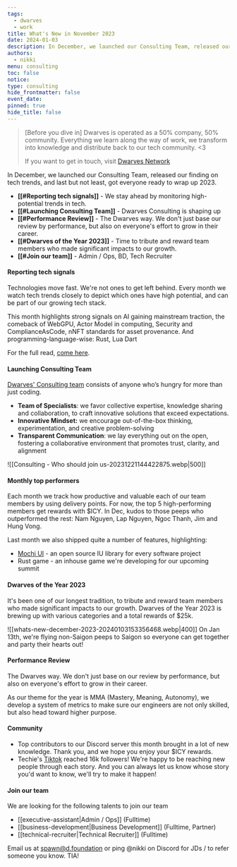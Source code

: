 ```yaml
---
tags:
  - dwarves
  - work
title: What's New in November 2023
date: 2024-01-03
description: In December, we launched our Consulting Team, released our finding on tech trends, and last but not least, got everyone ready to wrap up 2023.
authors:
  - nikki
menu: consulting
toc: false
notice: 
type: consulting
hide_frontmatter: false
event_date: 
pinned: true
hide_title: false
---
```


> [Before you dive in]
> Dwarves is operated as a 50% company, 50% community. Everything we learn along the way of work, we transform into knowledge and distribute back to our tech community. <3
> 
> If you want to get in touch, visit [Dwarves Network](http://discord.gg/dwarvesv)


In December, we launched our Consulting Team, released our finding on tech trends, and last but not least, got everyone ready to wrap up 2023.

- **[[#Reporting tech signals]]** - We stay ahead by monitoring high-potential trends in tech.
- **[[#Launching Consulting Team]]** - Dwarves Consulting is shaping up
- **[[#Performance Review]]** - The Dwarves way. We don't just base our review by performance, but also on everyone's effort to grow in their career.
- **[[#Dwarves of the Year 2023]]** - Time to tribute and reward team members who made significant impacts to our growth. 
- **[[#Join our team]]** - Admin / Ops, BD, Tech Recruiter


#### Reporting tech signals
Technologies move fast. We're not ones to get left behind. Every month we watch tech trends closely to depict which ones have high potential, and can be part of our growing tech stack.

This month highlights strong signals on AI gaining mainstream traction, the comeback of WebGPU, Actor Model in computing, Security and ComplianceAsCode, nNFT standards for asset provenance. And programming-language-wise: Rust, Lua Dart

For the full read, [come here](https://note.d.foundation/labs/market-report-dec-2023/).


#### Launching Consulting Team

[Dwarves' Consulting team](https://note.d.foundation/consulting/consulting-who-we-are/) consists of anyone who’s hungry for more than just coding.

- **Team of Specialists**: we favor collective expertise, knowledge sharing and collaboration, to craft innovative solutions that exceed expectations.
- **Innovative Mindset:** we encourage out-of-the-box thinking, experimentation, and creative problem-solving
- **Transparent Communication**: we lay everything out on the open, fostering a collaborative environment that promotes trust, clarity, and alignment

![[Consulting - Who should join us-20231221144422875.webp|500]]

#### Monthly top performers

Each month we track how productive and valuable each of our team members by using delivery points. For now, the top 5 high-performing members get rewards with $ICY. In Dec, kudos to those peeps who outperformed the rest: Nam Nguyen, Lap Nguyen, Ngoc Thanh, Jim and Hung Vong.

Last month we also shipped quite a number of features, highlighting:
- [Mochi UI](https://mochiui.com/) - an open source IU library for every software project
- Rust game - an inhouse game we're developing for our upcoming summit


#### Dwarves of the Year 2023

It's been one of our longest tradition, to tribute and reward team members who made significant impacts to our growth. Dwarves of the Year 2023 is brewing up with various categories and a total rewards of $25k.

![[whats-new-december-2023-20240103153356468.webp|400]]
On Jan 13th, we're flying non-Saigon peeps to Saigon so everyone can get together and party their hearts out!


#### Performance Review

The Dwarves way. We don't just base on our review by performance, but also on everyone's effort to grow in their career.

As our theme for the year is MMA (Mastery, Meaning, Autonomy), we develop a system of metrics to make sure our engineers are not only skilled, but also head toward higher purpose.


#### Community
- Top contributors to our Discord server this month brought in a lot of new knowledge. Thank you, and we hope you enjoy your $ICY rewards.
- Techie's [Tiktok](https://www.tiktok.com/@techiestory.net) reached 16k followers! We're happy to be reaching new people through each story. And you can always let us know whose story you'd want to know, we'll try to make it happen!

#### Join our team
We are looking for the following talents to join our team
- [[executive-assistant|Admin / Ops]] (Fulltime)
- [[business-development|Business Development]] (Fulltime, Partner)
- [[technical-recruiter|Technical Recruiter]] (Fulltime)

Email us at spawn@d.foundation or ping @nikki on Discord for JDs / to refer someone you know. TIA!
